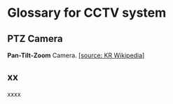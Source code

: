 # Glossary for CCTV system


## PTZ Camera   

**Pan-Tilt-Zoom** Camera. [[source: KR Wikipedia]](https://ko.wikipedia.org/wiki/%ED%8C%AC-%ED%8B%B8%ED%8A%B8-%EC%A4%8C_%EC%B9%B4%EB%A9%94%EB%9D%BC)  

## xx

xxxx
